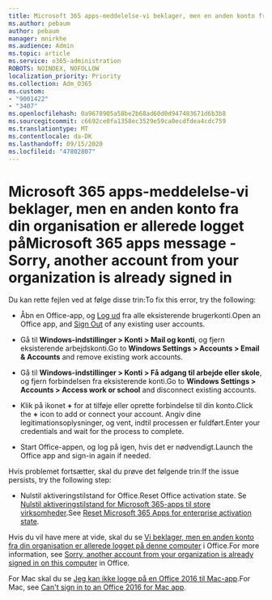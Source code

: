 ```yaml
---
title: Microsoft 365 apps-meddelelse-vi beklager, men en anden konto fra din organisation er allerede logget på
ms.author: pebaum
author: pebaum
manager: mnirkhe
ms.audience: Admin
ms.topic: article
ms.service: o365-administration
ROBOTS: NOINDEX, NOFOLLOW
localization_priority: Priority
ms.collection: Adm_O365
ms.custom:
- "9001422"
- "3407"
ms.openlocfilehash: 0a9678905a58be2b68ad60d0d947483671d6b3b8
ms.sourcegitcommit: c6692ce0fa1358ec3529e59ca0ecdfdea4cdc759
ms.translationtype: MT
ms.contentlocale: da-DK
ms.lasthandoff: 09/15/2020
ms.locfileid: "47802807"
---
```

# <a name="microsoft-365-apps-message---sorry-another-account-from-your-organization-is-already-signed-in"></a><span data-ttu-id="42120-102">Microsoft 365 apps-meddelelse-vi beklager, men en anden konto fra din organisation er allerede logget på</span><span class="sxs-lookup"><span data-stu-id="42120-102">Microsoft 365 apps message - Sorry, another account from your organization is already signed in</span></span>

<span data-ttu-id="42120-103">Du kan rette fejlen ved at følge disse trin:</span><span class="sxs-lookup"><span data-stu-id="42120-103">To fix this error, try the following:</span></span>

- <span data-ttu-id="42120-104">Åbn en Office-app, og [Log ud](https://support.office.com/article/sign-out-of-office-5a20dc11-47e9-4b6f-945d-478cb6d92071) fra alle eksisterende brugerkonti.</span><span class="sxs-lookup"><span data-stu-id="42120-104">Open an Office app, and [Sign Out](https://support.office.com/article/sign-out-of-office-5a20dc11-47e9-4b6f-945d-478cb6d92071) of any existing user accounts.</span></span>

- <span data-ttu-id="42120-105">Gå til **Windows-indstillinger > Konti > Mail og konti**, og fjern eksisterende arbejdskonti.</span><span class="sxs-lookup"><span data-stu-id="42120-105">Go to **Windows Settings > Accounts > Email & Accounts** and remove existing work accounts.</span></span>

- <span data-ttu-id="42120-106">Gå til **Windows-indstillinger > Konti > Få adgang til arbejde eller skole**, og fjern forbindelsen fra eksisterende konti.</span><span class="sxs-lookup"><span data-stu-id="42120-106">Go to **Windows Settings > Accounts > Access work or school** and disconnect existing accounts.</span></span> 

- <span data-ttu-id="42120-107">Klik på ikonet **+** for at tilføje eller oprette forbindelse til din konto.</span><span class="sxs-lookup"><span data-stu-id="42120-107">Click the **+** icon to add or connect your account.</span></span> <span data-ttu-id="42120-108">Angiv dine legitimationsoplysninger, og vent, indtil processen er fuldført.</span><span class="sxs-lookup"><span data-stu-id="42120-108">Enter your credentials and wait for the process to complete.</span></span>

- <span data-ttu-id="42120-109">Start Office-appen, og log på igen, hvis det er nødvendigt.</span><span class="sxs-lookup"><span data-stu-id="42120-109">Launch the Office app and sign-in again if needed.</span></span> 

<span data-ttu-id="42120-110">Hvis problemet fortsætter, skal du prøve det følgende trin:</span><span class="sxs-lookup"><span data-stu-id="42120-110">If the issue persists, try the following step:</span></span> 

- <span data-ttu-id="42120-111">Nulstil aktiveringstilstand for Office.</span><span class="sxs-lookup"><span data-stu-id="42120-111">Reset Office activation state.</span></span> <span data-ttu-id="42120-112">Se [Nulstil aktiveringstilstand for Microsoft 365-apps til store virksomheder](https://docs.microsoft.com/office365/troubleshoot/activation/reset-office-365-proplus-activation-state).</span><span class="sxs-lookup"><span data-stu-id="42120-112">See [Reset Microsoft 365 Apps for enterprise activation state](https://docs.microsoft.com/office365/troubleshoot/activation/reset-office-365-proplus-activation-state).</span></span>

<span data-ttu-id="42120-113">Hvis du vil have mere at vide, skal du se [Vi beklager, men en anden konto fra din organisation er allerede logget på denne computer](https://docs.microsoft.com/office/troubleshoot/error-messages/another-account-already-signed-in) i Office.</span><span class="sxs-lookup"><span data-stu-id="42120-113">For more information, see [Sorry, another account from your organization is already signed in on this computer](https://docs.microsoft.com/office/troubleshoot/error-messages/another-account-already-signed-in) in Office.</span></span>

<span data-ttu-id="42120-114">For Mac skal du se [Jeg kan ikke logge på en Office 2016 til Mac-app](https://docs.microsoft.com/office365/troubleshoot/authentication/sign-in-to-office-2016-for-mac-fail).</span><span class="sxs-lookup"><span data-stu-id="42120-114">For Mac, see [Can't sign in to an Office 2016 for Mac app](https://docs.microsoft.com/office365/troubleshoot/authentication/sign-in-to-office-2016-for-mac-fail).</span></span>
